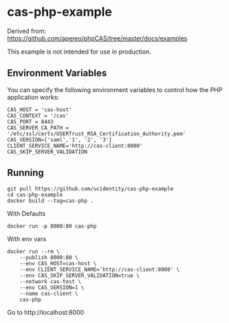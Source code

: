 # cas-php-example

Derived from: https://github.com/apereo/phpCAS/tree/master/docs/examples

This example is not intended for use in production.

## Environment Variables

You can specify the following environment variables to control how the PHP application works:

```shell
CAS_HOST = 'cas-host'
CAS_CONTEXT = '/cas'
CAS_PORT = 8443
CAS_SERVER_CA_PATH = '/etc/ssl/certs/USERTrust_RSA_Certification_Authority.pem'
CAS_VERSION=['saml','1', '2', '3']
CLIENT_SERVICE_NAME='http://cas-client:8000'
CAS_SKIP_SERVER_VALIDATION
```

## Running

```shell
git pull https://github.com/ucidentity/cas-php-example
cd cas-php-example
docker build --tag=cas-php .
```

With Defaults

```shell
docker run -p 8000:80 cas-php
```

With env vars

```shell
docker run --rm \
    --publish 8000:80 \
    --env CAS_HOST=cas-host \
    --env CLIENT_SERVICE_NAME='http://cas-client:8000' \
    --env CAS_SKIP_SERVER_VALIDATION=true \
    --network cas-test \
    --env CAS_VERSION=1 \
    --name cas-client \
    cas-php
```


Go to http://localhost:8000
